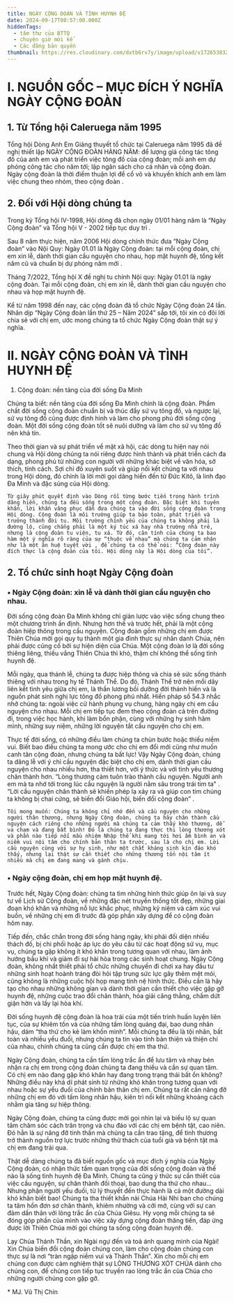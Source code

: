 ```yaml
---
title: NGÀY CỘNG ĐOÀN VÀ TÌNH HUYNH ĐỆ
date: 2024-09-17T08:57:00.000Z
hiddenTags:
  - tâm thư của BTTQ
  - chuyện giờ mới kể
  - Các đấng bản quyền
thumbnail: https://res.cloudinary.com/dxtb6rv7y/image/upload/v1726538327/Viet-thu-700_i1jp17.jpg
---
```



# I.	NGUỒN GỐC – MỤC ĐÍCH Ý NGHĨA NGÀY CỘNG ĐOÀN 

## 1.	Từ Tổng hội Caleruega năm 1995

Tổng hội Dòng Anh Em Giảng thuyết tổ chức tại Caleruega năm 1995 đã đề nghị thiết lập NGÀY CỘNG ĐOÀN HÀNG NĂM: để lượng giá công tác tông đồ của anh em và phát triển việc tông đồ của cộng đoàn; mỗi anh em dự phóng công tác cho năm tới; lập ngân sách cho cá nhân và cộng đoàn. Ngày cộng đoàn là thời điểm thuận lợi để cổ võ và khuyến khích anh em làm việc chung theo nhóm, theo cộng đoàn . 

## 2.	Đối với Hội dòng chúng ta

Trong kỳ Tổng hội IV-1998, Hội dòng đã chọn ngày 01/01 hàng năm là “Ngày Cộng đoàn” và Tổng hội V - 2002 tiếp tục duy trì . 

Sau 8 năm thực hiện, năm 2006 Hội dòng chính thức đưa “Ngày Cộng đoàn” vào Nội Quy: Ngày 01.01 là Ngày Cộng đoàn: tại mỗi cộng đoàn, chị em xin lễ, dành thời gian cầu nguyện cho nhau, họp mặt huynh đệ, tổng kết năm cũ và chuẩn bị dự phóng năm mới . 

Tháng 7/2022, Tổng hội X đề nghị tu chính Nội quy: Ngày 01.01 là ngày cộng đoàn. Tại mỗi cộng đoàn, chị em xin lễ, dành thời gian cầu nguyện cho nhau và họp mặt huynh đệ.

 Kể từ năm 1998 đến nay, các cộng đoàn đã tổ chức Ngày Cộng đoàn 24 lần. Nhân dịp “Ngày Cộng đoàn lần thứ 25 – Năm 2024” sắp tới, tôi xin có đôi lời chia sẻ với chị em, ước mong chúng ta tổ chức Ngày Cộng đoàn thật sự ý nghĩa.

# II.	NGÀY CỘNG ĐOÀN VÀ TÌNH HUYNH ĐỆ

1.	Cộng đoàn: nền tảng của đời sống Đa Minh 

Chúng ta biết: nền tảng của đời sống Đa Minh chính là cộng đoàn. Phẩm chất đời sống cộng đoàn chuẩn bị và thúc đẩy sứ vụ tông đồ, và ngược lại, sứ vụ tông đồ cũng được định hình và làm cho phong phú đời sống cộng đoàn. Một đời sống cộng đoàn tốt sẽ nuôi dưỡng và làm cho sứ vụ tông đồ nên khả tín.

Theo thời gian và sự phát triển về mặt xã hội, các dòng tu hiện nay nói chung và Hội dòng chúng ta nói riêng được hình thành và phát triển cách đa dạng, phong phú từ những con người với những khác biệt về văn hóa, sở thích, tính cách. Sợi chỉ đỏ xuyên suốt và giúp nối kết chúng ta với nhau trong Hội dòng, đó chính là lời mời gọi dâng hiến đến từ Đức Kitô, là linh đạo Đa Minh và đặc sủng của Hội dòng. 

	Từ giây phút quyết định vào Dòng rồi từng bước tiến trong hành trình dâng hiến, chúng ta đều sống trong một cộng đoàn. Đặc biệt khi tuyên khấn, lời khấn vâng phục dẫn đưa chúng ta vào đời sống cộng đoàn trong Hội dòng. Cộng đoàn là môi trường giúp ta bảo toàn, phát triển và trưởng thành đời tu. Môi trường chính yếu của chúng ta không phải là đường lộ, cũng chẳng phải là một ký túc xá hay nhà trường nhà trẻ, nhưng là cộng đoàn tu viện, tu xá. Từ đó, căn tính của chúng ta bao hàm một ý nghĩa rõ ràng của sự “thuộc về nhau” mà chúng ta cảm nhận như là một ân huệ tuyệt vời , để chúng ta có thể nói: “Cộng đoàn này đích thực là cộng đoàn của tôi. Hội dòng này là Hội dòng của tôi”. 

## 2.	Tổ chức sinh hoạt Ngày Cộng đoàn

### •	Ngày Cộng đoàn: xin lễ và dành thời gian cầu nguyện cho nhau.

  Đời sống cộng đoàn Đa Minh không chỉ giản lược vào việc sống chung theo một chương trình ấn định. Nhưng hơn thế và trước hết, phải là một cộng đoàn hiệp thông trong cầu nguyện. Cộng đoàn gồm những chị em được Thiên Chúa mời gọi quy tụ thành một gia đình thực sự nhân danh Chúa, nên phải được củng cố bởi sự hiện diện của Chúa. Một cộng đoàn lơ là đời sống thiêng liêng, thiếu vắng Thiên Chúa thì khó, thậm chí không thể sống tình huynh đệ.

 Mỗi ngày, qua thánh lễ, chúng ta được hiệp thông và chia sẻ sức sống thánh thiêng với nhau trong hy tế Thánh Thể. Do đó, Thánh Thể trở nên mối dây liên kết tình yêu giữa chị em, là thần lương bồi dưỡng đời thánh hiến và là nguồn phát sinh nghị lực tông đồ phong phú nhất. Hiến pháp số 54.3 nhắc nhở chúng ta: ngoài việc cử hành phụng vụ chung, hàng ngày chị em cầu nguyện cho nhau. Mỗi chị em tiếp tục đem theo cộng đoàn cả trên đường đi, trong việc học hành, khi làm bổn phận, cùng với những hy sinh hãm mình, những suy niệm, những lời nguyện tắt cầu nguyện cho chị em.

Thực tế đời sống, có những điều làm chúng ta chùn bước hoặc thiếu niềm vui. Biết bao điều chúng ta mong ước cho chị em đổi mới cũng như muốn canh tân cộng đoàn, nhưng chúng ta bất lực! Vậy Ngày Cộng đoàn, chúng ta dâng lễ với ý chỉ cầu nguyện đặc biệt cho chị em, dành thời gian cầu nguyện cho nhau nhiều hơn, tha thiết hơn, với ý thức và với tình yêu thương chân thành hơn. “Lòng thương cảm tuôn trào thành cầu nguyện. Người anh em mà ta nhớ tới trong lúc cầu nguyện là người nằm sâu trong trái tim ta" . “Lời cầu nguyện chân thành sẽ khiến phép lạ xảy ra và giúp con tim chúng ta không bị chai cứng, sẽ biến đổi Giáo hội, biến đổi cộng đoàn” . 

	Tôi mong muốn: Chúng ta không chỉ nhớ đến và cầu nguyện cho những người thân thương, nhưng Ngày Cộng đoàn, chúng ta hãy chân thành cầu nguyện cách riêng cho những người mà chúng ta cảm thấy khó thương, dễ va chạm và đang bất bình! Đó là chúng ta đang thực thi lòng thương xót và phần nào tiếp nối mầu nhiệm Nhập thể khi mang tới hơi ấm bình an và niềm vui nội tâm cho chính bản thân ta trước, sau là cho chị em. Lời cầu nguyện cùng với sự hy sinh, như một chất kháng sinh kín đáo khó thấy, nhưng lại thật sự cần thiết cho những thương tổn nội tâm ít nhiều mà chị em đang mang và gánh chịu. 

### •	Ngày cộng đoàn, chị em họp mặt huynh đệ.

Trước hết, Ngày Cộng đoàn: chúng ta tìm những hình thức giúp ôn lại và suy tư về Lịch sử Cộng đoàn, về những đặc nét truyền thống tốt đẹp, những giai đoạn khó khăn và những nỗ lực khắc phục, những kỷ niệm và cảm xúc vui buồn, về những chị em đi trước đã góp phần xây dựng để có cộng đoàn hôm nay.

Tiếp đến, chắc chắn trong đời sống hàng ngày, khi phải đối diện nhiều thách đố, bị chi phối hoặc áp lực do yêu cầu từ các hoạt động sứ vụ, mục vụ, chúng ta gặp không ít khó khăn trong tương quan với nhau, làm ảnh hưởng bầu khí và giảm đi sự hài hòa trong các sinh hoạt chung. Ngày Cộng đoàn, không nhất thiết phải tổ chức những chuyến đi chơi xa hay đầu tư những sinh hoạt hoành tráng đòi hỏi tập trung sức lực gây thêm mệt mỏi, cũng không là những cuộc hội họp mang tính nệ hình thức. Điều cần là hãy tạo cho nhau những không gian và dành thời gian cần thiết cho việc gặp gỡ huynh đệ, những cuộc trao đổi chân thành, hóa giải căng thẳng, chấm dứt giận hờn và lấy lại hòa khí. 

Đời sống huynh đệ cộng đoàn là hoa trái của một tiến trình huấn luyện liên tục, của sự khiêm tốn và của những tấm lòng quảng đại, bao dung nhân hậu, dám “tha thứ cho kẻ làm khốn mình”. Mỗi chúng ta đều là tội nhân, bất toàn và nhiều yếu đuối, nhưng chúng ta tin vào tính bản thiện và thiện chí của nhau, chính chúng ta cũng cần được chị em tha thứ.

Ngày Cộng đoàn, chúng ta cần tấm lòng trắc ẩn để lưu tâm và nhạy bén nhận ra chị em trong cộng đoàn chúng ta đang thiếu và cần sự quan tâm. Có chị em nào đang gặp khó khăn hay đang trong trạng thái bất ổn không? Những điều này khả dĩ phát sinh từ những khó khăn trong tương quan với nhau hoặc sự yếu đuối của chính bản thân chị em. Chúng ta rất cần nâng đỡ những chị em đó với tấm lòng nhân hậu, kiên trì nối kết những khoảng cách nhằm gia tăng sự hiệp thông. 

Ngày Cộng đoàn, chúng ta cũng được mời gọi nhìn lại và biểu lộ sự quan tâm chăm sóc cách trân trọng và chu đáo với các chị em bệnh tật, cao niên. Đó hẳn là sự nâng đỡ tinh thần mà chúng ta cần trao tặng, để tình thương trở thành nguồn trợ lực trước những thử thách của tuổi già và bệnh tật mà chị em đang trải qua.

Thật dễ dàng chúng ta đã biết nguồn gốc và mục đích ý nghĩa của Ngày Cộng đoàn, có nhận thức tầm quan trọng của đời sống cộng đoàn và thế nào là sống tình huynh đệ Đa Minh. Chúng ta cũng ý thức sự cần thiết của việc cầu nguyện, sự chân thành đối thoại, bao dung tha thứ cho nhau… Nhưng phận người yếu đuối, từ lý thuyết đến thực hành là cả một đường dài khó khăn biết bao! Chúng ta tha thiết khẩn nài Chúa Hài Nhi ban cho chúng ta tâm hồn đơn sơ chân thành, khiêm nhường và cởi mở, cùng với sự can đảm dấn thân với lòng trắc ẩn của Chúa Giêsu. Hy vọng mỗi chúng ta sẽ đóng góp phần của mình vào việc xây dựng cộng đoàn thăng tiến, đáp ứng được lời Thiên Chúa mời gọi chúng ta sống cộng đoàn huynh đệ. 

Lạy Chúa Thánh Thần, xin Ngài ngự đến và toả ánh quang minh của Ngài! Xin Chúa biến đổi cộng đoàn chúng con, làm cho cộng đoàn chúng con thực sự là nơi “tràn ngập  niềm vui và Thánh Thần”. Xin cho mỗi chị em chúng con được cảm nghiệm thật sự LÒNG THƯƠNG XÓT CHÚA dành cho chúng con, để chúng con tiếp tục truyền rao lòng trắc ẩn của Chúa cho những người chúng con gặp gỡ.

\* MJ. Vũ Thị Chín
